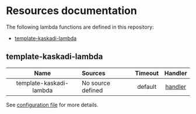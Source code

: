 # Resources documentation

The following lambda functions are defined in this repository:
- [template-kaskadi-lambda](#template-kaskadi-lambda)

## template-kaskadi-lambda <a name="template-kaskadi-lambda"></a>

|           Name          | Sources           | Timeout |                 Handler                 |
| :---------------------: | :---------------- | :-----: | :-------------------------------------: |
| template-kaskadi-lambda | No source defined | default | [handler](./template-kaskadi-lambda.js) |

See [configuration file](./serverless.yml) for more details.